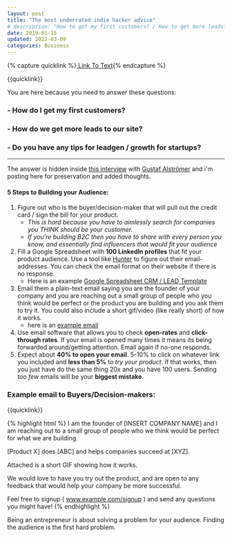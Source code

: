 ```yaml
---
layout: post
title: "The most underrated indie hacker advice"
# description: "How to get my first customers? / How to get more leads? / Tips startup for lead-gen & growth?"
date: 2019-01-15
updated: 2022-03-09
categories: Business
---
```


{% capture quicklink %}<a target="_blank" href="https://textarea.netlify.app/?text=I%2520am%2520the%2520founder%2520of%2520%255BINSERT%2520COMPANY%2520NAME%255D%2520and%2520I%2520am%2520reaching%2520out%2520to%2520a%2520small%2520group%2520of%2520people%2520who%2520we%2520think%2520would%2520be%2520perfect%2520for%2520what%2520we%2520are%2520building.%250A%250A%255BProduct%2520X%255D%2520does%2520%255BABC%255D%2520and%2520helps%2520companies%2520succeed%2520at%2520%255BXYZ%255D.%250A%250AAttached%2520is%2520a%2520short%2520GIF%2520showing%2520how%2520it%2520works.%250A%250AWe%2520would%2520love%2520to%2520have%2520you%2520try%2520out%2520the%2520product%2C%2520and%2520are%2520open%2520to%2520any%2520feedback%2520that%2520would%2520help%2520your%2520company%2520be%2520more%2520successful.%250A%250AFeel%2520free%2520to%2520signup%2520%28%2520www.example.com%2Fsignup%2520%29%2520and%2520send%2520any%2520questions%2520you%2520might%2520have%21">
Link To Text</a>{% endcapture %}

{{quicklink}}

You are here because you need to answer these questions:

### - How do I get my first customers?

### - How do we get more leads to our site?

### - Do you have any tips for leadgen / growth for startups?

---

The answer is hidden inside [this interview](https://blog.ycombinator.com/growth-ama-with-yc-partner-gustaf-alstromer/) with [Gustaf Alströmer](https://twitter.com/gustaf) and i'm posting here for preservation and added thoughts.

#### 5 Steps to Building your Audience:

1. Figure out who is the buyer/decision-maker that will pull out the credit card / sign the bill for your product.
   - _This is hard because you have to aimlessly search for companies you THINK should be your customer._
   - _If you're building B2C then you have to share with every person you know, and essentially find influencers that would fit your audience_
1. Fill a Google Spreadsheet with **100 LinkedIn profiles** that fit your product audience. Use a tool like [Hunter](https://hunter.io/) to figure out their email-addresses. You can check the email format on their website if there is no response.
   - Here is an example [Google Spreadsheet CRM / LEAD Template](https://docs.google.com/spreadsheets/d/1ZfuaW0Pdy9v7ahszcpbeCMKuuYEUnHvxhMPTI64FoGg/edit?usp=sharing)
1. Email them a plain-text email saying you are the founder of your company and you are reaching out a small group of people who you think would be perfect or the product you are building and you ask them to try it. You could also include a short gif/video (like really short) of how it works.
   - here is an [example email](#example-email-to-buyersdecision-makers)
1. Use email software that allows you to check **open-rates** and **click-through rates**. If your email is opened many times it means its being forwarded around/getting attention. Email again if no-one responds.
1. Expect about **40% to open your email**. 5-10% to click on whatever link you included and **less than 5%** to _try your product_. If that works, then you just have do the same thing 20x and you have 100 users. Sending _too few_ emails will be your **biggest mistake**.

### Example email to Buyers/Decision-makers:

{{quicklink}}

{% highlight html %}
I am the founder of [INSERT COMPANY NAME] and I am reaching out to a small group of people who we think would be perfect for what we are building.

[Product X] does [ABC] and helps companies succeed at [XYZ].

Attached is a short GIF showing how it works.

We would love to have you try out the product, and are open to any feedback that would help your company be more successful.

Feel free to signup ( www.example.com/signup ) and send any questions you might have!
{% endhighlight %}

Being an entrepreneur is about solving a problem for your audience. Finding the audience is the first hard problem.
